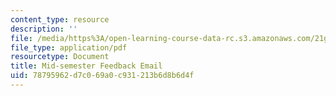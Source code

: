 ```yaml
---
content_type: resource
description: ''
file: /media/https%3A/open-learning-course-data-rc.s3.amazonaws.com/21g-410-advanced-german-professional-communication-spring-2017/78795962d7c069a0c931213b6d8b6d4f_21G_410s17_W07_M17.pdf
file_type: application/pdf
resourcetype: Document
title: Mid-semester Feedback Email
uid: 78795962-d7c0-69a0-c931-213b6d8b6d4f
---
```

